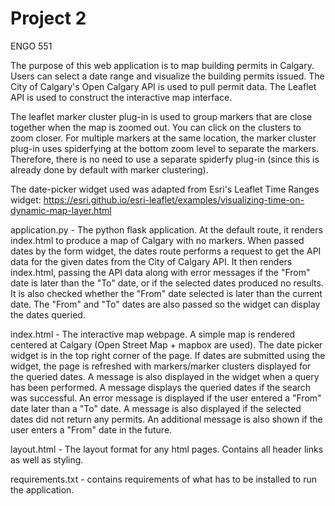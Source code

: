 # Project 2
ENGO 551

The purpose of this web application is to map building permits in Calgary. Users can select a date range and visualize the building permits issued.
The City of Calgary's Open Calgary API is used to pull permit data. The Leaflet API is used to construct the interactive map interface.

The leaflet marker cluster plug-in is used to group markers that are close together when the map is zoomed out. You can click on the clusters to
zoom closer. For multiple markers at the same location, the marker cluster plug-in uses spiderfying at the bottom zoom level to separate the markers.
Therefore, there is no need to use a separate spiderfy plug-in (since this is already done by default with marker clustering).

The date-picker widget used was adapted from Esri's Leaflet Time Ranges widget: https://esri.github.io/esri-leaflet/examples/visualizing-time-on-dynamic-map-layer.html

application.py - The python flask application. At the default route, it renders index.html to produce a map of Calgary with no markers. When passed
dates by the form widget, the dates route performs a request to get the API data for the given dates from the City of Calgary API. It then renders
index.html, passing the API data along with error messages if the "From" date is later than the "To" date, or if the selected dates produced no results.
It is also checked whether the "From" date selected is later than the current date. The "From" and "To" dates are also passed so the widget can display
the dates queried.

index.html - The interactive map webpage. A simple map is rendered centered at Calgary (Open Street Map + mapbox are used). The date picker widget is in
the top right corner of the page. If dates are submitted using the widget, the page is refreshed with markers/marker clusters displayed for the queried
dates. A message is also displayed in the widget when a query has been performed. A message displays the queried dates if the search was successful.
An error message is displayed if the user entered a "From" date later than a "To" date. A message is also displayed if the selected dates did not return
any permits. An additional message is also shown if the user enters a "From" date in the future.

layout.html - The layout format for any html pages. Contains all header links as well as styling.

requirements.txt - contains requirements of what has to be installed to run the application.
